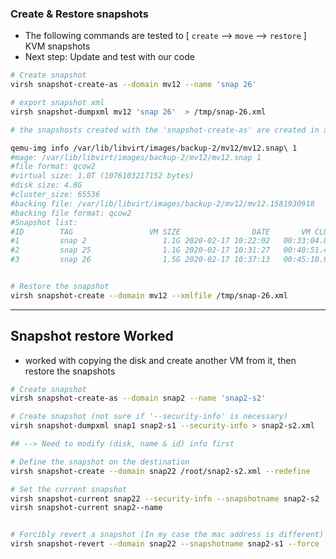 

### Create & Restore snapshots

* The following commands are tested to [ `create` --> `move` --> `restore` ] KVM snapshots
* Next step: Update and test with our code

```bash
# Create snapshot
virsh snapshot-create-as --domain mv12 --name 'snap 26'

# export snapshot xml
virsh snapshot-dumpxml mv12 'snap 26'  > /tmp/snap-26.xml

# the snapshosts created with the 'snapshot-create-as' are created in a disk file 

qemu-img info /var/lib/libvirt/images/backup-2/mv12/mv12.snap\ 1
#mage: /var/lib/libvirt/images/backup-2/mv12/mv12.snap 1
#file format: qcow2
#virtual size: 1.0T (1076103217152 bytes)
#disk size: 4.8G
#cluster_size: 65536
#backing file: /var/lib/libvirt/images/backup-2/mv12/mv12.1581930918
#backing file format: qcow2
#Snapshot list:
#ID        TAG                 VM SIZE                DATE       VM CLOCK
#1         snap 2                 1.1G 2020-02-17 10:22:02   00:33:04.805
#2         snap 25                1.1G 2020-02-17 10:31:27   00:40:51.417
#3         snap 26                1.5G 2020-02-17 10:37:13   00:45:10.965


# Restore the snapshot
virsh snapshot-create --domain mv12 --xmlfile /tmp/snap-26.xml
```


---

## Snapshot restore Worked

* worked with copying the disk and create another VM from it, then restore the snapshots 

```bash
# Create snapshot
virsh snapshot-create-as --domain snap2 --name 'snap2-s2'

# Create snapshot (not sure if '--security-info' is necessary)
virsh snapshot-dumpxml snap1 snap2-s1 --security-info > snap2-s2.xml

## --> Need to modify (disk, name & id) info first

# Define the snapshot on the destination
virsh snapshot-create --domain snap22 /root/snap2-s2.xml --redefine

# Set the current snapshot
virsh snapshot-current snap22 --security-info --snapshotname snap2-s2
virsh snapshot-current snap2--name


# Forcibly revert a snapshot (In my case the mac address is different)
virsh snapshot-revert --domain snap22 --snapshotname snap2-s1 --force
```






